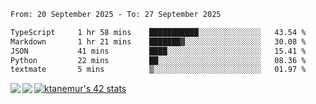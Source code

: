<!--START_SECTION:waka-->

```txt
From: 20 September 2025 - To: 27 September 2025

TypeScript     1 hr 58 mins    ███████████░░░░░░░░░░░░░░   43.54 %
Markdown       1 hr 21 mins    ███████▓░░░░░░░░░░░░░░░░░   30.08 %
JSON           41 mins         ████░░░░░░░░░░░░░░░░░░░░░   15.41 %
Python         22 mins         ██░░░░░░░░░░░░░░░░░░░░░░░   08.36 %
textmate       5 mins          ▒░░░░░░░░░░░░░░░░░░░░░░░░   01.97 %
```

<!--END_SECTION:waka-->
<a href="https://github.com/anuraghazra/github-readme-stats">
  <img align="left" src="https://github-readme-stats.vercel.app/api?username=Tanesan&count_private=true&show_icons=true" />
<img align="left" src="https://github-readme-stats.vercel.app/api/top-langs/?username=Tanesan" />
</a>

[![ktanemur's 42 stats](https://badge42.vercel.app/api/v2/cl1wslf6s002109l771rng2w8/stats?cursusId=21&coalitionId=62)](https://github.com/JaeSeoKim/badge42)
